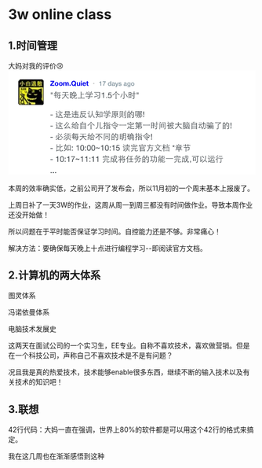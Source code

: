 # 3w online class


## 1.时间管理

大妈对我的评价😢
![](DaMa.png)


本周的效率确实低，之前公司开了发布会，所以11月初的一个周末基本上报废了。

上周日补了一天3W的作业，这周从周一到周三都没有时间做作业。导致本周作业还没开始做！

所以问题在于平时能否保证学习时间。自控能力还是不够。非常痛心！

解决方法：要确保每天晚上十点进行编程学习--即阅读官方文档。


## 2.计算机的两大体系

图灵体系

冯诺依曼体系

电脑技术发展史

这两天在面试公司的一个实习生，EE专业。自称不喜欢技术，喜欢做营销。但是在一个科技公司，声称自己不喜欢技术是不是有问题？

况且我是真的热爱技术，技术能够enable很多东西，继续不断的输入技术以及有关技术的知识吧！



## 3.联想

42行代码：大妈一直在强调，世界上80%的软件都是可以用这个42行的格式来搞定。

我在这几周也在渐渐感悟到这种

